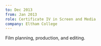```yaml
---
to: Dec 2013
from: Jan 2013
role: Certificate IV in Screen and Media
company: Eltham College
---
```


Film planning, production, and editing.

